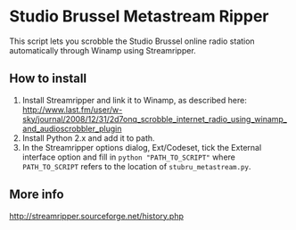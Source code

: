 Studio Brussel Metastream Ripper
================================

This script lets you scrobble the Studio Brussel online radio station automatically through Winamp using Streamripper.

How to install
--------------

1. Install Streamripper and link it to Winamp, as described here: http://www.last.fm/user/w-sky/journal/2008/12/31/2d7onq_scrobble_internet_radio_using_winamp_and_audioscrobbler_plugin  
2. Install Python 2.x and add it to path.  
3. In the Streamripper options dialog, Ext/Codeset, tick the External interface option and fill in `python "PATH_TO_SCRIPT"` where `PATH_TO_SCRIPT` refers to the location of `stubru_metastream.py`.

More info
---------

http://streamripper.sourceforge.net/history.php